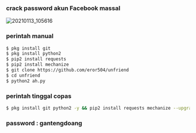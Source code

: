 ### crack password akun Facebook massal
![20210113_105616](https://user-images.githubusercontent.com/73789857/104419727-75429b00-55ab-11eb-8cdd-181222e58ac7.jpg)
### perintah manual
````bash
$ pkg install git
$ pkg install python2
$ pip2 install requests
$ pip2 install mechanize
$ git clone https://github.com/eror504/unfriend
$ cd unfriend
$ python2 ah.py
````
### perintah tinggal copas
````bash
$ pkg install git python2 -y && pip2 install requests mechanize --upgrade pip && git clone https://github.com/eror504/unfriend && cd unfriend && python2 ah.py
````
### password : gantengdoang
